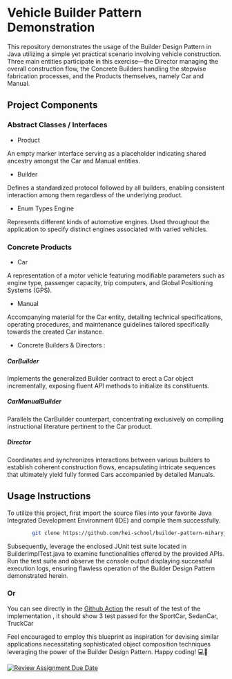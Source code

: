 # Vehicle Builder Pattern Demonstration
This repository demonstrates the usage of the Builder Design Pattern in Java utilizing a simple yet practical scenario involving vehicle construction. Three main entities participate in this exercise—the Director managing the overall construction flow, the Concrete Builders handling the stepwise fabrication processes, and the Products themselves, namely Car and Manual.

## Project Components
### Abstract Classes / Interfaces
* Product

An empty marker interface serving as a placeholder indicating shared ancestry amongst the Car and Manual entities.

* Builder<T>

Defines a standardized protocol followed by all builders, enabling consistent interaction among them regardless of the underlying product.

* Enum Types Engine

Represents different kinds of automotive engines. Used throughout the application to specify distinct engines associated with varied vehicles.

### Concrete Products
* Car

A representation of a motor vehicle featuring modifiable parameters such as engine type, passenger capacity, trip computers, and Global Positioning Systems (GPS).

* Manual

Accompanying material for the Car entity, detailing technical specifications, operating procedures, and maintenance guidelines tailored specifically towards the created Car instance.

* Concrete Builders & Directors :

##### CarBuilder
Implements the generalized Builder contract to erect a Car object incrementally, exposing fluent API methods to initialize its constituents.

##### CarManualBuilder
Parallels the CarBuilder counterpart, concentrating exclusively on compiling instructional literature pertinent to the Car product.

##### Director
Coordinates and synchronizes interactions between various builders to establish coherent construction flows, encapsulating intricate sequences that ultimately yield fully formed Cars accompanied by detailed Manuals.

## Usage Instructions
To utilize this project, first import the source files into your favorite Java Integrated Development Environment (IDE) and compile them successfully.
    
```bash
        git clone https://github.com/hei-school/builder-pattern-miharyjoe
   ``` 

Subsequently, leverage the enclosed JUnit test suite located in BuilderImplTest.java to examine functionalities offered by the provided APIs. Run the test suite and observe the console output displaying successful execution logs, ensuring flawless operation of the Builder Design Pattern demonstrated herein.

### Or 
You can see directly in the [Github Action](https://github.com/hei-school/builder-pattern-miharyjoe/actions) the result of the test of the implementation , it should show 3 test passed for the SportCar, SedanCar, TruckCar



Feel encouraged to employ this blueprint as inspiration for devising similar applications necessitating sophisticated object composition techniques leveraging the power of the Builder Design Pattern. Happy coding! 💻🚀

[![Review Assignment Due Date](https://classroom.github.com/assets/deadline-readme-button-24ddc0f5d75046c5622901739e7c5dd533143b0c8e959d652212380cedb1ea36.svg)](https://classroom.github.com/a/eYTuOlgZ)

